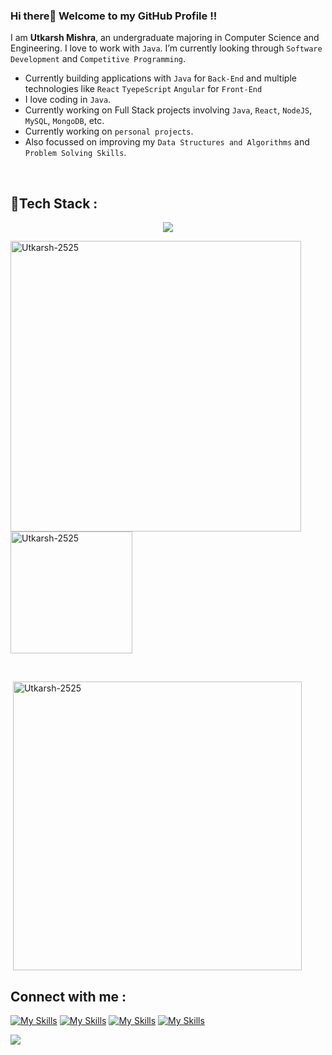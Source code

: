 ### Hi there👋 Welcome to my GitHub Profile !!
<p>
  
</p>

I am **Utkarsh Mishra**, an undergraduate majoring in Computer Science and Engineering. I love to work with `Java`. I’m currently looking through `Software Development` and `Competitive Programming`.

- Currently building applications with `Java` for `Back-End` and multiple technologies like `React` `TyepeScript` `Angular` for `Front-End` 
- I love coding in `Java`.
- Currently working on Full Stack projects involving `Java`, `React`, `NodeJS`, `MySQL`, `MongoDB`, etc.
- Currently working on `personal projects`.
- Also focussed on improving my `Data Structures and Algorithms` and `Problem Solving Skills`.
<br>

<h2 align="left">🚀Tech Stack : </h2>
</p>
<p align="center">
  <a href="https://skillicons.dev">
    <img src="https://skillicons.dev/icons?i=java,cs,git,python,nodejs,angular,html,css,javascript,mongodb,postman,react,nextjs,tailwind,typescript,express,blender,bootstrap,unity,spring,rabbitmq,docker,kubernetes,kafka,maven,mysql,yarn,vite,npm,figma,dotnet,materialui,idea,pycharm,webstorm,vscode,latex,netlify,vercel,cloudflare" />
  </a>
</p>


<p><img align="left" width="465px" src="https://github-readme-stats.vercel.app/api?username=Utkarsh-2525&theme=transparent&show_icons=true&locale=en" alt="Utkarsh-2525" /></p>

<p>&nbsp;<img align="center" height="195px" src="https://github-readme-stats.vercel.app/api/top-langs?username=Utkarsh-2525&show_icons=true&theme=transparent&locale=en&layout=compact" alt="Utkarsh-2525" height:350px/></p>

<br/>

<p>&nbsp;<img align="center" width="462px" src="https://github-readme-streak-stats.herokuapp.com/?user=Utkarsh-2525&theme=transparent" alt="Utkarsh-2525" /></p>




<h2 align="left">Connect with me : </h2>

[![My Skills](https://skillicons.dev/icons?i=linkedin)](https://www.linkedin.com/in/m-utkarsh2573) [![My Skills](https://skillicons.dev/icons?i=twitter)](https://twitter.com/M_Utkarsh2573/) [![My Skills](https://skillicons.dev/icons?i=gmail)](mailto:utkarsh2573@gmail.com) [![My Skills](https://skillicons.dev/icons?i=devto)](https://dev.to/utkarsh2525)


[![](https://visitcount.itsvg.in/api?id=Utkarsh-2525&icon=0&color=1)](https://visitcount.itsvg.in)
